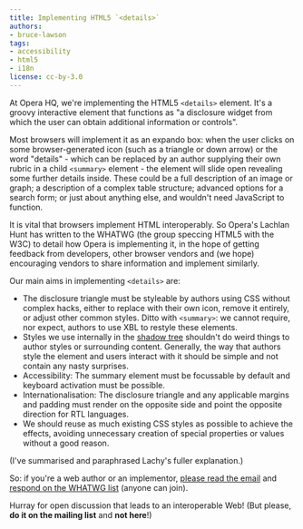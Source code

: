 ```yaml
---
title: Implementing HTML5 `<details>`
authors:
- bruce-lawson
tags:
- accessibility
- html5
- i18n
license: cc-by-3.0
---
```


<p>At Opera HQ, we&#39;re implementing the HTML5 <code>&lt;details&gt;</code> element. It&#39;s a groovy interactive element that functions as &quot;a disclosure widget from which the user can obtain additional information or controls&quot;.</p><p>Most browsers will implement it as an expando box: when the user clicks on some browser-generated icon (such as a triangle or down arrow) or the word &quot;details&quot; - which can be replaced by an author supplying their own rubric in a child <code>&lt;summary&gt;</code> element - the element will slide open revealing some further details inside. These could be a full description of an image or graph; a description of a complex table structure; advanced options for a search form; or just about anything else, and wouldn&#39;t need JavaScript to function.</p>

<p>It is vital that browsers implement HTML interoperably. So Opera&#39;s Lachlan Hunt has written to the WHATWG (the group speccing HTML5 with the W3C) to detail how Opera is implementing it, in the hope of getting feedback from developers, other browser vendors and (we hope) encouraging vendors to share information and implement similarly.</p>

<p>Our main aims in implementing <code>&lt;details&gt;</code> are:</p>

<ul>
<li>The disclosure triangle must be styleable by authors using CSS without complex hacks, either to
replace with their own icon, remove it entirely, or  adjust
other common styles. Ditto with <code>&lt;summary&gt;</code>: we cannot require, nor expect, authors to use XBL to restyle these elements.</li>
<li>Styles we use internally in the <a href="http://glazkov.com/2011/01/14/what-the-heck-is-shadow-dom/">shadow tree</a> shouldn&#39;t do weird things to author styles or surrounding content. Generally, the way that authors style the element and users interact with it should be simple and not contain any nasty surprises.</li>
<li>Accessibility:  The summary element must be focussable by default and keyboard
activation must be possible.</li>
<li>Internationalisation: The disclosure triangle and any applicable margins and padding must
render on the opposite side and point the opposite direction for RTL
languages.</li>
<li>We should reuse as much existing CSS styles as possible to achieve the effects, avoiding unnecessary creation of special properties or values without a good reason.</li>
</ul>

<p>(I&#39;ve summarised and paraphrased Lachy&#39;s fuller explanation.)</p>
<p>So: if you&#39;re a web author or an implementor, <a href="http://lists.whatwg.org/pipermail/whatwg-whatwg.org/2011-April/031132.html">please read the email</a> and <a href="http://www.whatwg.org/mailing-list#specs">respond on the WHATWG list</a> (anyone can join).</p>
<p>Hurray for open discussion that leads to an interoperable Web! (But please, <strong>do it on the mailing list</strong> and <strong>not here</strong>!)</p>
